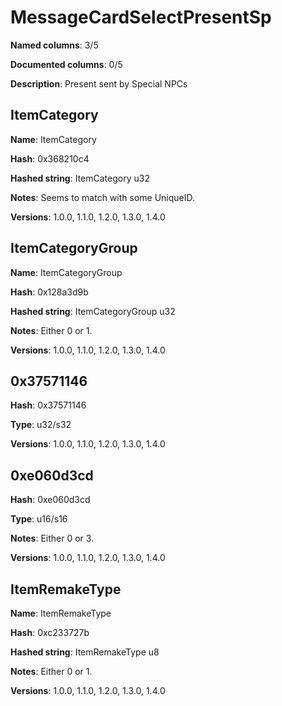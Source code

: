# MessageCardSelectPresentSp
**Named columns**: 3/5

**Documented columns**: 0/5

**Description**: Present sent by Special NPCs
## ItemCategory

**Name**: ItemCategory

**Hash**: 0x368210c4

**Hashed string**: ItemCategory u32

**Notes**: Seems to match with some UniqueID.

**Versions**: 1.0.0, 1.1.0, 1.2.0, 1.3.0, 1.4.0

## ItemCategoryGroup

**Name**: ItemCategoryGroup

**Hash**: 0x128a3d9b

**Hashed string**: ItemCategoryGroup u32

**Notes**: Either 0 or 1.

**Versions**: 1.0.0, 1.1.0, 1.2.0, 1.3.0, 1.4.0

## 0x37571146

**Hash**: 0x37571146

**Type**: u32/s32

**Versions**: 1.0.0, 1.1.0, 1.2.0, 1.3.0, 1.4.0

## 0xe060d3cd

**Hash**: 0xe060d3cd

**Type**: u16/s16

**Notes**: Either 0 or 3.

**Versions**: 1.0.0, 1.1.0, 1.2.0, 1.3.0, 1.4.0

## ItemRemakeType

**Name**: ItemRemakeType

**Hash**: 0xc233727b

**Hashed string**: ItemRemakeType u8

**Notes**: Either 0 or 1.

**Versions**: 1.0.0, 1.1.0, 1.2.0, 1.3.0, 1.4.0

